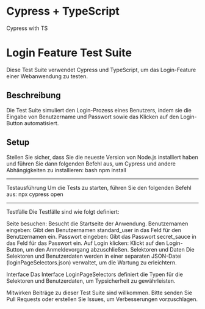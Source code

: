 # Cypress + TypeScript
Cypress with TS 

# Login Feature Test Suite

Diese Test Suite verwendet Cypress und TypeScript, um das Login-Feature einer Webanwendung zu testen.

## Beschreibung

Die Test Suite simuliert den Login-Prozess eines Benutzers, indem sie die Eingabe von Benutzername und Passwort sowie das Klicken auf den Login-Button automatisiert.

## Setup

Stellen Sie sicher, dass Sie die neueste Version von Node.js installiert haben und führen Sie dann folgenden Befehl aus, um Cypress und andere Abhängigkeiten zu installieren:
bash
npm install

*****

Testausführung
Um die Tests zu starten, führen Sie den folgenden Befehl aus:
npx cypress open

*****

Testfälle
Die Testfälle sind wie folgt definiert:

Seite besuchen: Besucht die Startseite der Anwendung.
Benutzernamen eingeben: Gibt den Benutzernamen standard_user in das Feld für den Benutzernamen ein.
Passwort eingeben: Gibt das Passwort secret_sauce in das Feld für das Passwort ein.
Auf Login klicken: Klickt auf den Login-Button, um den Anmeldevorgang abzuschließen.
Selektoren und Daten
Die Selektoren und Benutzerdaten werden in einer separaten JSON-Datei (loginPageSelectors.json) verwaltet, um die Wartung zu erleichtern.

Interface
Das Interface LoginPageSelectors definiert die Typen für die Selektoren und Benutzerdaten, um Typsicherheit zu gewährleisten.

Mitwirken
Beiträge zu dieser Test Suite sind willkommen. Bitte senden Sie Pull Requests oder erstellen Sie Issues, um Verbesserungen vorzuschlagen.
